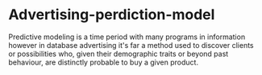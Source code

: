 # Advertising-perdiction-model

Predictive modeling is a time period with many programs in information however in database advertising it's far a method used to discover clients or possibilities who, given their demographic traits or beyond past behaviour, are distinctly probable to buy a given product.
